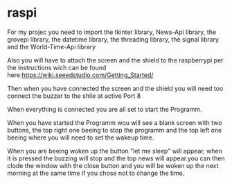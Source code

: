 # raspi

For my projec you need to import the tkinter library, News-Api library, the grovepi library, the datetime library, the threading library, the signal library and the World-Time-Api library

Also you will have to attach the screen and the shield to the raspberrypi per the instructions wich can be found here:https://wiki.seeedstudio.com/Getting_Started/

Then when you have connected the screen and the shield you will need too connect the buzzer to the shile at active Port 8 

When everything is connected you are all set to start the Programm.

When you have started the Programm wou will see a blank screen with two buttons, the top right one beeing to stop the programm and the top left one beeing where you will need to set the wakeup time.

When you are beeing woken up the button "let me sleep" will appear, when it is pressed the buzzing will stop and the top news will appear.you can then clode the window with the close button and you will be woken
up the next morning at the same time if you chose not to change the time.

